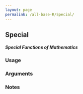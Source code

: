 ```yaml
---
layout: page
permalink: /all-base-R/Special/
---
```


## __Special__

#### _Special Functions of Mathematics_

### Usage

### Arguments

### Notes
